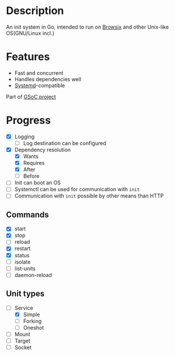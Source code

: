 # Description
An init system in Go, intended to run on [Browsix](https://github.com/plasma-umass/browsix) and other Unix-like OS(GNU/Linux incl.)
# Features
* Fast and concurrent
* Handles dependencies well
* [Systemd](https://github.com/Systemd/Systemd)-compatible

Part of [GSoC project](https://summerofcode.withgoogle.com/projects/#6227933760847872)

# Progress
- [x] Logging
    - [ ] Log destination can be configured
- [x] Dependency resolution
    - [x] Wants
    - [x] Requires
    - [x] After
    - [ ] Before
- [ ] Init can boot an OS
- [ ] Systemctl can be used for communication with `init`
- [ ] Communication with `init` possible by other means than HTTP

## Commands
- [x] start
- [x] stop
- [ ] reload
- [x] restart
- [x] status
- [ ] isolate
- [ ] list-units
- [ ] daemon-reload

## Unit types
- [ ] Service
  - [x] Simple
  - [ ] Forking
  - [ ] Oneshot
- [ ] Mount
- [ ] Target
- [ ] Socket
